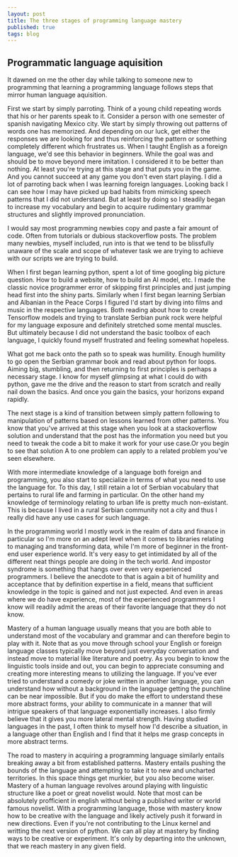 ```yaml
---
layout: post
title: The three stages of programming language mastery
published: true
tags: blog
---
```

## Programmatic language aquisition
It dawned on me the other day while talking to someone new to programming that learning a programming language follows steps that mirror human language aquisition. 

First we start by simply parroting. Think of a young child repeating words that his or her parents speak to it. Consider a person with one semester of spanish navigating Mexico city. We start by simply throwing out patterns of words one has memorized. And depending on our luck, get either the responses we are looking for and thus reinforcing the pattern or something completely different which frustrates us. When I taught English as a foreign language, we'd see this behavior in beginners. While the goal was and should be to move beyond mere imitation. I considered it to be better than nothing. At least you're trying at this stage and that puts you in the game. And you cannot succeed at any game you don't even start playing. I did a lot of parroting back when I was learning foreign languages. Looking back I can see how I may have picked up bad habits from mimicking speech patterns that I did not understand. But at least by doing so I steadily began to increase my vocabulary and begin to acquire rudimentary grammar structures and slightly improved pronunciation.  

I would say most programming newbies copy and paste a fair amount of code. Often from tutorials or dubious stackoverflow posts. The problem many newbies, myself included, run into is that we tend to be blissfully unaware of the scale and scope of whatever task we are trying to achieve with our scripts we are trying to build. 

When I first began learning python, spent a lot of time googling big picture question. How to build a website, how to build an AI model, etc. I made the classic novice programmer error of skipping first principles and just jumping head first into the shiny parts. Similarly when I first began learning Serbian and Albanian in the Peace Corps I figured I'd start by diving into films and music in the respective languages. Both reading about how to create Tensorflow models and trying to translate Serbian punk rock were helpful for my language exposure and definitely stretched some mental muscles. But ultimately because I did not understand the basic toolbox of each language, I quickly found myself frustrated and feeling somewhat hopeless. 

What got me back onto the path so to speak was humility. Enough humility to go open the Serbian grammar book and read about python for loops. Aiming big, stumbling, and then returning to first principles is perhaps a necessary stage. I know for myself glimpsing at what I could do with python, gave me the drive and the reason to start from scratch and really nail down the basics. And once you gain the basics, your horizons expand rapidly. 

The next stage is a kind of transition between simply pattern following to manipulation of patterns based on lessons learned from other patterns. You know that you've arrived at this stage when you look at a stackoverflow solution and understand that the post has the information you need but you need to tweak the code a bit to make it work for your use case.Or you begin to see that solution A to one problem can apply to a related problem you've seen elsewhere. 

With more intermediate knowledge of a language both foreign and programming, you also start to specialize in terms of what you need to use the language for. To this day, I still retain a lot of Serbian vocabulary that pertains to rural life and farming in particular. On the other hand my knowledge of terminology relating to urban life is pretty much non-existant. This is because I lived in a rural Serbian community not a city and thus I really did have any use cases for such language.

In the programming world I mostly work in the realm of data and finance in particular so I'm more on an adept level when it comes to libraries relating to managing and transforming data, while I'm more of beginner in the front-end user experience world. It's very easy to get intimidated by all of the different neat things people are doing in the tech world. And impostor syndrome is something that hangs over even very experienced programmers. I believe the anecdote to that is again a bit of humility and acceptance that by definition expertise in a field, means that sufficient knowledge in the topic is gained and not just expected. And even in areas where we do have experience, most of the experienced programmers I know will readily admit the areas of their favorite language that they do not know. 

Mastery of a human language usually means that you are both able to understand most of the vocabulary and grammar and can therefore begin to play with it. Note that as you move through school your English or foreign language classes typically move beyond just everyday conversation and instead move to material like literature and poetry. As you begin to know the linguistic tools inside and out, you can begin to appreciate consuming and creating more interesting means to utilizing the language. If you've ever tried to understand a comedy or joke written in another language, you can understand how without a background in the language getting the punchline can be near impossible. But if you do make the effort to understand these more abstract forms, your ability to communicate in a manner that will intrigue speakers of that language exponentially increases. I also firmly believe that it gives you more lateral mental strength. Having studied languages in the past, I often think to myself how I'd describe a situation, in a language other than English and I find that it helps me grasp concepts in more abstract terms. 

The road to mastery in acquiring a programming language similarly entails breaking away a bit from established patterns. Mastery entails pushing the bounds of the language and attempting to take it to new and uncharted territories. In this space things get murkier, but you also become wiser. Mastery of a human language revolves around playing with linguistic structure like a poet or great novelist would. Note that most can be absolutely profficient in english without being a published writer or world famous novelist. With a programming language, those with mastery know how to be creative with the language and likely actively push it forward in new directions. Even if you're not contributing to the Linux kernel and writting the next version of python. We can all play at mastery by finding ways to be creative or experiment. It's only by departing into the unknown, that we reach mastery in any given field.  
